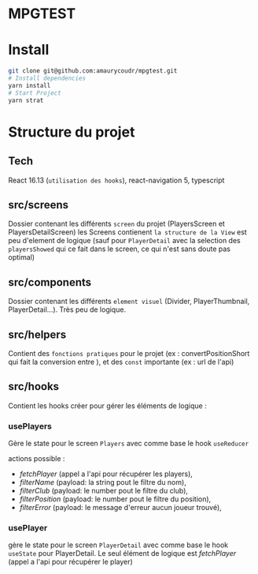 # MPGTEST

# Install

```bash
git clone git@github.com:amaurycoudr/mpgtest.git
# Install dependencies
yarn install
# Start Project
yarn strat
```

# Structure du projet

## Tech

React 16.13 (`utilisation des hooks`), react-navigation 5, typescript

## src/screens

Dossier contenant les différents `screen` du projet (PlayersScreen et PlayersDetailScreen)
les Screens contienent `la structure de la View` est peu d'element de logique (sauf pour `PlayerDetail` avec la selection des `playersShowed` qui ce fait dans le screen, ce qui n'est sans doute pas optimal)

## src/components

Dossier contenant les différents `element visuel` (Divider, PlayerThumbnail, PlayerDetail...).
Très peu de logique.

## src/helpers

Contient des `fonctions pratiques` pour le projet (ex : convertPositionShort qui fait la conversion entre ), et des `const` importante (ex : url de l'api)

## src/hooks

Contient les hooks créer pour gérer les éléments de logique :

### usePlayers

Gère le state pour le screen `Players` avec comme base le hook `useReducer`

actions possible :

-   _fetchPlayer_ (appel a l'api pour récupérer les players),
-   _filterName_ (payload: la string pout le filtre du nom),
-   _filterClub_ (payload: le number pout le filtre du club),
-   _filterPosition_ (payload: le number pout le filtre du position),
-   _filterError_ (payload: le message d'erreur aucun joueur trouvé),

### usePlayer

gère le state pour le screen `PlayerDetail` avec comme base le hook `useState`
pour PlayerDetail. Le seul élément de logique est _fetchPlayer_ (appel a l'api pour récupérer le player)
